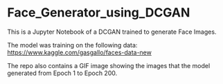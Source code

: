 # Face_Generator_using_DCGAN
This is a Jupyter Notebook of a DCGAN trained to generate Face Images.

The model was training on the following data:
https://www.kaggle.com/gasgallo/faces-data-new

The repo also contains a GIF image showing the images that the model generated from Epoch 1 to Epoch 200.
